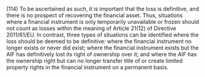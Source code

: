 (114) To be ascertained as such, it is important that the loss is definitive, and there is no prospect of recovering the financial asset. Thus, situations where a financial instrument is only temporarily unavailable or frozen should not count as losses within the meaning of Article 21(12) of Directive 2011/61/EU. In contrast, three types of situations can be identified where the loss should be deemed to be definitive: where the financial instrument no longer exists or never did exist; where the financial instrument exists but the AIF has definitively lost its right of ownership over it; and where the AIF has the ownership right but can no longer transfer title of or create limited property rights in the financial instrument on a permanent basis.
